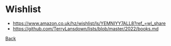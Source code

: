 
# Wishlist

- <https://www.amazon.co.uk/hz/wishlist/ls/YEMNIYY7ALL8?ref_=wl_share>
- <https://github.com/TerryLansdown/lists/blob/master/2022/books.md>

[Back](https://github.com/TerryLansdown/lists/blob/master/2022/list-of-lists.md)